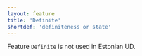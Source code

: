 ```yaml
---
layout: feature
title: 'Definite'
shortdef: 'definiteness or state'
---
```


Feature <code>Definite</code> is not used in Estonian UD.
<!-- Interlanguage links updated Út zář 29 20:43:00 CEST 2020 -->
